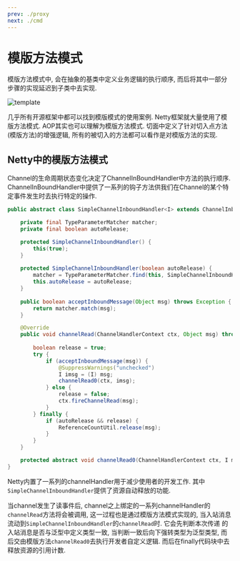 ```yaml
---
prev: ./proxy
next: ./cmd
---
```


# 模版方法模式

模版方法模式中, 会在抽象的基类中定义业务逻辑的执行顺序, 而后将其中一部分步骤的实现延迟到子类中去实现. 

![template](http://image.ytg2097.com/template.png)

几乎所有开源框架中都可以找到模版模式的使用案例. Netty框架就大量使用了模版方法模式. AOP其实也可以理解为模版方法模式. 切面中定义了针对切入点方法(模版方法)的增强逻辑, 所有的被切入的方法都可以看作是对模版方法的实现.

## Netty中的模版方法模式

Channel的生命周期状态变化决定了ChannelInBoundHandler中方法的执行顺序. ChannelInBoundHandler中提供了一系列的钩子方法供我们在Channel的某个特定事件发生时去执行特定的操作. 

```java 
public abstract class SimpleChannelInboundHandler<I> extends ChannelInboundHandlerAdapter {

    private final TypeParameterMatcher matcher;
    private final boolean autoRelease;

    protected SimpleChannelInboundHandler() {
        this(true);
    }
    
    protected SimpleChannelInboundHandler(boolean autoRelease) {
        matcher = TypeParameterMatcher.find(this, SimpleChannelInboundHandler.class, "I");
        this.autoRelease = autoRelease;
    }    
    
    public boolean acceptInboundMessage(Object msg) throws Exception {
        return matcher.match(msg);
    }    

    @Override
    public void channelRead(ChannelHandlerContext ctx, Object msg) throws Exception {
    
        boolean release = true;
        try {
            if (acceptInboundMessage(msg)) {
                @SuppressWarnings("unchecked")
                I imsg = (I) msg;
                channelRead0(ctx, imsg);
            } else {
                release = false;
                ctx.fireChannelRead(msg);
            }
        } finally {
            if (autoRelease && release) {
                ReferenceCountUtil.release(msg);
            }
        }
    }

    protected abstract void channelRead0(ChannelHandlerContext ctx, I msg) throws Exception;
}
```

Netty内置了一系列的channelHandler用于减少使用者的开发工作. 其中`SimpleChannelInboundHandler`提供了资源自动释放的功能. 

当channel发生了读事件后, channel之上绑定的一系列channelHandler的`channelRead`方法将会被调用, 这一过程也是通过模版方法模式实现的, 当入站消息流动到`SimpleChannelInboundHandler`的`channelRead`时. 它会先判断本次传递
的入站消息是否与泛型中定义类型一致, 当判断一致后向下强转类型为泛型类型, 而后交由模版方法`channelRead0`去执行开发者自定义逻辑. 而后在finally代码块中去释放资源的引用计数.




